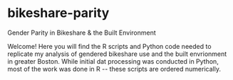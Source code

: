 # bikeshare-parity
Gender Parity in Bikeshare &amp; the Built Environment

Welcome! Here you will find the R scripts and Python code needed to replicate my analysis of gendered bikeshare use and the built envrionment in greater Boston. While initial dat processing was conducted in Python, most of the work was done in R -- these scripts are ordered numerically. 
